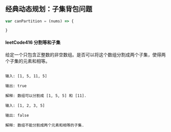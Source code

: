 ## 经典动态规划：子集背包问题



``` js
var canPartition = (nums) => {

}
```

#### leetCode416 分割等和子集

给定一个只包含正整数的非空数组。是否可以将这个数组分割成两个子集，使得两个子集的元素和相等。

``` 

输入: [1, 5, 11, 5]

输出: true

解释: 数组可以分割成 [1, 5, 5] 和 [11].

输入: [1, 2, 3, 5]

输出: false

解释: 数组不能分割成两个元素和相等的子集.

```
